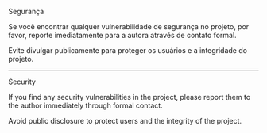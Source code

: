 Segurança
 
Se você encontrar qualquer vulnerabilidade de segurança no projeto, por favor, reporte imediatamente para a autora através de contato formal.  

Evite divulgar publicamente para proteger os usuários e a integridade do projeto.


---


Security

If you find any security vulnerabilities in the project, please report them to the author immediately through formal contact.

Avoid public disclosure to protect users and the integrity of the project.

